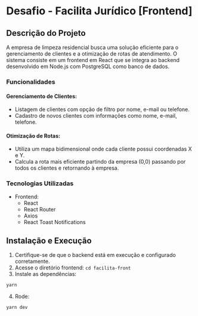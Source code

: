 # Desafio - Facilita Jurídico [Frontend]

## Descrição do Projeto

A empresa de limpeza residencial busca uma solução eficiente para o gerenciamento de clientes e a otimização de rotas de atendimento. O sistema consiste em um frontend em React que se integra ao backend desenvolvido em Node.js com PostgreSQL como banco de dados.

### Funcionalidades

#### Gerenciamento de Clientes:

- Listagem de clientes com opção de filtro por nome, e-mail ou telefone.
- Cadastro de novos clientes com informações como nome, e-mail, telefone.

#### Otimização de Rotas:

- Utiliza um mapa bidimensional onde cada cliente possui coordenadas X e Y.
- Calcula a rota mais eficiente partindo da empresa (0,0) passando por todos os clientes e retornando à empresa.

### Tecnologias Utilizadas

- Frontend:
  - React
  - React Router
  - Axios
  - React Toast Notifications

## Instalação e Execução

1. Certifique-se de que o backend está em execução e configurado corretamente.
2. Acesse o diretório frontend: `cd facilita-front`
3. Instale as dependências:

```bash
yarn
```
4. Rode:
```bash
yarn dev
```

